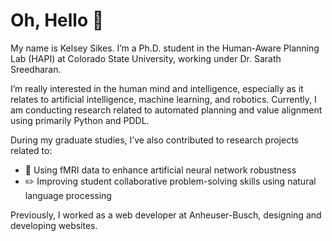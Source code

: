# Oh, Hello 👋

My name is Kelsey Sikes. I’m a Ph.D. student in the Human-Aware Planning Lab (HAPI) at Colorado State University, working under Dr. Sarath Sreedharan. 

I’m really interested in the human mind and intelligence, especially as it relates to artificial intelligence, machine learning, and robotics. Currently, I am conducting research related to automated planning and value alignment using primarily Python and PDDL. 

During my graduate studies, I’ve also contributed to research projects related to:
* :brain: Using fMRI data to enhance artificial neural network robustness 
* :pencil2: Improving student collaborative problem-solving skills using natural language processing 

Previously, I worked as a web developer at Anheuser-Busch, designing and developing websites.





